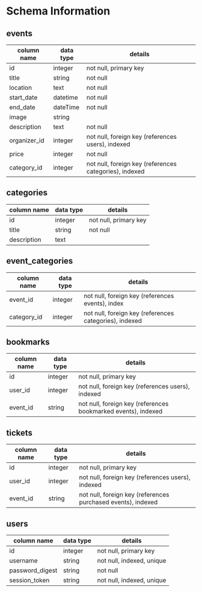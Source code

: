 # Schema Information

## events
column name | data type | details
------------|-----------|-----------------------
id          | integer   | not null, primary key
title       | string    | not null
location    | text      | not null
start_date  | datetime  | not null
end_date    | dateTime  | not null
image       | string    |
description | text      | not null
organizer_id| integer   | not null, foreign key (references users), indexed
price       | integer   | not null
category_id | integer   | not null, foreign key (references categories), indexed

## categories
column name | data type | details
------------|-----------|-----------------------
id          | integer   | not null, primary key
title       | string    | not null
description | text    |

## event_categories
column name | data type | details
------------|-----------|-----------------------
event_id    | integer   | not null, foreign key (references events), index
category_id | integer   | not null, foreign key (references categories), indexed


## bookmarks
column name | data type | details
------------|-----------|-----------------------
id          | integer   | not null, primary key
user_id     | integer   | not null, foreign key (references users), indexed
event_id    | string    | not null, foreign key (references bookmarked events), indexed

## tickets
column name | data type | details
------------|-----------|-----------------------
id          | integer   | not null, primary key
user_id     | integer   | not null, foreign key (references users), indexed
event_id    | string    | not null, foreign key (references purchased events), indexed

## users
column name     | data type | details
----------------|-----------|-----------------------
id              | integer   | not null, primary key
username        | string    | not null, indexed, unique
password_digest | string    | not null
session_token   | string    | not null, indexed, unique
